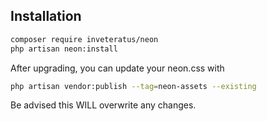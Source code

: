 ## Installation
```bash
composer require inveteratus/neon
php artisan neon:install
```

After upgrading, you can update your neon.css with
```bash
php artisan vendor:publish --tag=neon-assets --existing
```
Be advised this WILL overwrite any changes.
